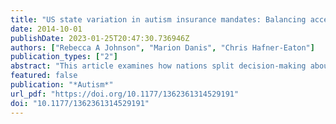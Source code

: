 ```yaml
---
title: "US state variation in autism insurance mandates: Balancing access and fairness"
date: 2014-10-01
publishDate: 2023-01-25T20:47:30.736946Z
authors: ["Rebecca A Johnson", "Marion Danis", "Chris Hafner-Eaton"]
publication_types: ["2"]
abstract: "This article examines how nations split decision-making about health services between federal and sub-federal levels, creating variation between states or provinces. When is this variation ethically acceptable? We identify three sources of ethical acceptability?procedural fairness, value pluralism, and substantive fairness?and examine these sources with respect to a case study: the fact that only 30 out of 51 US states or territories passed mandates requiring private insurers to offer extensive coverage of autism behavioral therapies, creating variation for privately insured children living in different US states. Is this variation ethically acceptable? To address this question, we need to analyze whether mandates go to more or less needy states and whether the mandates reflect value pluralism between states regarding government?s role in health care. Using time-series logistic regressions and data from National Survey of Children with Special Health Care Needs, Individual with Disabilities Education Act, legislature political composition, and American Board of Pediatrics workforce data, we find that the states in which mandates are passed are less needy than states in which mandates have not been passed, what we call a cumulative advantage outcome that increases between-state disparities rather than a compensatory outcome that decreases between-state disparities. Concluding, we discuss the implications of our analysis for broader discussions of variation in health services provision."
featured: false
publication: "*Autism*"
url_pdf: "https://doi.org/10.1177/1362361314529191"
doi: "10.1177/1362361314529191"
---
```


